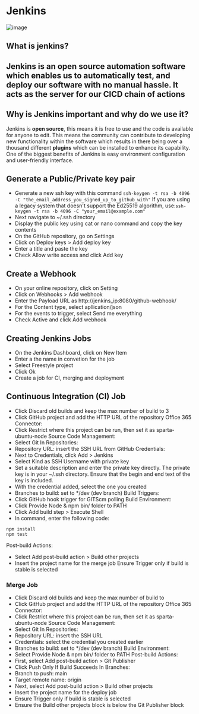 # Jenkins 
![image](https://user-images.githubusercontent.com/110176257/187971896-edefbac2-84e4-43b8-a51f-4c5668386e23.png)

## What is jenkins?
Jenkins is an open source automation software which enables us to automatically test, and deploy our software with no manual hassle. It acts as the server for our CICD chain of actions
---
## Why is Jenkins important and why do we use it?
Jenkins is **open source**, this means it is free to use and the code is available for anyone to edit. This means the community can contribute to developing new functionality within the software which results in there being over a thousand different **plugins** which can be installed to enhance its capability. One of the biggest benefits of Jenkins is easy environment configuration and user-friendly interface.



## Generate a Public/Private key pair
- Generate a new ssh key with this command `ssh-keygen -t rsa -b 4096 -C "the_email_address_you_signed_up_to_github_with"` If you are using a legacy system that doesn't support the Ed25519 algorithm, use:`ssh-keygen -t rsa -b 4096 -C "your_email@example.com"`
- Next navigate to ~/.ssh directory
- Display the public key using cat or nano command and copy the key contents
- On the GitHub repository, go on Settings
- Click on Deploy keys > Add deploy key
- Enter a title and paste the key
- Check Allow write access and click Add key
## Create a Webhook
- On your online repository, click on Setting
- Click on Webhooks > Add webhook
- Enter the Payload URL as http://jenkins_ip:8080/github-webhook/
- For the Content type, select apllication/json
- For the events to trigger, select Send me everything
- Check Active and click Add webhook
## Creating Jenkins Jobs
- On the Jenkins Dashboard, click on New Item
- Enter a the name in convetion for the job
- Select Freestyle project
- Click Ok
- Create a job for CI, merging and deployment
## Continuous Integration (CI) Job
- Click Discard old builds and keep the max number of build to 3
- Click GitHub project and add the HTTP URL of the repository
Office 365 Connector:
- Click Restrict where this project can be run, then set it as sparta-ubuntu-node
Source Code Management:
- Select Git
In Repositories:
- Repository URL: insert the SSH URL from GitHub
Credentials:
- Next to Credentials, click Add > Jenkins
- Select Kind as SSH Username with private key
- Set a suitable description and enter the private key directly. The private key is in your ~/.ssh directory. Ensure that the begin and end text of the key is included.
- With the credential added, select the one you created
- Branches to build: set to */dev (dev branch)
Build Triggers:
- Click GitHub hook trigger for GITScm polling
Build Environment:
- Click Provide Node & npm bin/ folder to PATH
- Click Add build step > Execute Shell
- In command, enter the following code:
```cd app
npm install
npm test
```
Post-build Actions:
- Select Add post-build action > Build other projects
- Insert the project name for the merge job
Ensure Trigger only if build is stable is selected
### Merge Job
- Click Discard old builds and keep the max number of build to 
- Click GitHub project and add the HTTP URL of the repository
Office 365 Connector:
- Click Restrict where this project can be run, then set it as sparta-ubuntu-node
Source Code Management:
- Select Git
In Repositories:
- Repository URL: insert the SSH URL
- Credentials: select the credential you created earlier
- Branches to build: set to */dev (dev branch)
Build Environment:
- Select Provide Node & npm bin/ folder to PATH
Post-build Actions:
- First, select Add post-build action > Git Publisher
- Click Push Only If Build Succeeds
In Branches:
- Branch to push: main
- Target remote name: origin
- Next, select Add post-build action > Build other projects
- Insert the project name for the deploy job
- Ensure Trigger only if build is stable is selected
- Ensure the Build other projects block is below the Git Publisher block
